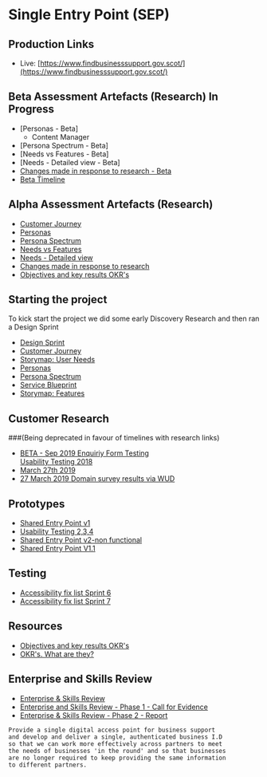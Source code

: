 # Single Entry Point (SEP)

## Production Links
- Live: [https://www.findbusinesssupport.gov.scot/](https://www.findbusinesssupport.gov.scot/)

## Beta Assessment Artefacts (Research) In Progress
- [Personas - Beta]
  - Content Manager
- [Persona Spectrum - Beta]
- [Needs vs Features - Beta]
- [Needs - Detailed view - Beta]
- [Changes made in response to research - Beta](SEPbetaCHANGES.pdf)
- [Beta Timeline](/pages/SEPtimeline.html)


## Alpha Assessment Artefacts (Research)
- [Customer Journey](/files/SingleEntryJourney.pdf)
- [Personas](/files/SEPpersonas3.pdf)
- [Persona Spectrum](/files/SEPspectrum.pdf)
- [Needs vs Features](/files/SEPneedsFEATURES.pdf)
- [Needs - Detailed view](/files/NEEDS_DETAILED.pdf)
- [Changes made in response to research](/files/SEP_Changes.pdf)
- [Objectives and key results OKR's](/files/SEPOKR.pdf)

## Starting the project
To kick start the project we did some early Discovery Research and then ran a Design Sprint
- [Design Sprint](/files/5day.png)
- [Customer Journey](/files/SingleEntryJourney.pdf)
- [Storymap: User Needs ](/files/SEPNeeds.pdf)
- [Personas](/files/SEPpersonas3.pdf)
- [Persona Spectrum](/files/SEPspectrum.pdf)
- [Service Blueprint](/files/SEPblueprint.pdf)
- [Storymap: Features ](/files/SEPfeatures.pdf)

## Customer Research 
###(Being deprecated in favour of timelines with research links)
- [BETA - Sep 2019 Enquiriy Form Testing](/files/SEP_EnquiryFormTestingSept2019_V5b.pptx)  
[Usability Testing 2018](/files/SEPtest.png)
- [March  27th 2019](/files/testrounds/sep27mar_V2.pdf)
- [27 March 2019 Domain survey results via WUD](https://www.surveymonkey.com/results/SM-XKLQTVVNV/)

## Prototypes
- [Shared Entry Point v1](https://xd.adobe.com/view/a58d8f43-5637-4507-6651-10c61d93b8d7-d3bc/?fullscreen)
- [Usability Testing 2,3,4](/files/SEPtest2.png)
- [Shared Entry Point v2-non functional](https://xd.adobe.com/view/11ddee6c-4798-41a8-451c-47dc1452eaf7-67ec/)
- [Shared Entry Point V1.1](https://xd.adobe.com/view/8bef5999-e66a-4c8d-5007-02773134ba2f-fdde/?fullscreen)

## Testing
- [Accessibility fix list Sprint 6](/pages/a11y_6.md)
- [Accessibility fix list Sprint 7](/pages/a11y_7.md)

## Resources
- [Objectives and key results OKR's](/files/SEPOKR.pdf)
- [OKR's. What are they?](https://rework.withgoogle.com/guides/set-goals-with-okrs/steps/introduction/)

## Enterprise and Skills Review

- [Enterprise & Skills Review](https://www.gov.scot/policies/economic-growth/enterprise-and-skills-review/)
- [Enterprise and Skills Review - Phase 1 - Call for Evidence](https://www.gov.scot/publications/enterprise-skills-review-report-phase-1/pages/1/)
- [Enterprise & Skills Review - Phase 2 - Report](https://www.gov.scot/publications/enterprise-skills-review-report-phase-2/)


```
Provide a single digital access point for business support
and develop and deliver a single, authenticated business I.D
so that we can work more effectively across partners to meet
the needs of businesses 'in the round' and so that businesses
are no longer required to keep providing the same information
to different partners.
```


